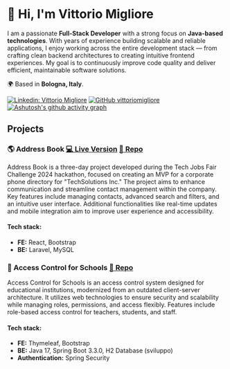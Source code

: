 # 👋 Hi, I'm Vittorio Migliore

I am a passionate **Full-Stack Developer** with a strong focus on **Java-based technologies**. With years of experience building scalable and reliable applications, I enjoy working across the entire development stack — from crafting clean backend architectures to creating intuitive frontend experiences. My goal is to continuously improve code quality and deliver efficient, maintainable software solutions.

🌍 Based in **Bologna, Italy**.  

[![Linkedin: Vittorio Migliore](https://img.shields.io/badge/-Vittorio%20Migliore-blue?style=flat-square&logo=Linkedin&logoColor=white&link=https://www.linkedin.com/in/vittoriomigliore/)](https://www.linkedin.com/in/vittoriomigliore/)
[![GitHub vittoriomigliore](https://img.shields.io/github/followers/vittoriomigliore?label=follow&style=social)](https://github.com/vittoriomigliore)  
[![Ashutosh's github activity graph](https://github-readme-activity-graph.vercel.app/graph?username=vittoriomigliore&theme=green)](https://github.com/ashutosh00710/github-readme-activity-graph)
## Projects
### 🌎 Address Book [💻 Live Version](https://tech-jobs-fair-challenge-tea-git-e4c957-omars-projects-7352dc01.vercel.app/) [📄 Repo](https://github.com/tomorrowdevs-projects/tech-jobs-fair-challenge-team5)
Address Book is a three-day project developed during the Tech Jobs Fair Challenge 2024 hackathon, focused on creating an MVP for a corporate phone directory for "TechSolutions Inc." The project aims to enhance communication and streamline contact management within the company. Key features include managing contacts, advanced search and filters, and an intuitive user interface. Additional functionalities like real-time updates and mobile integration aim to improve user experience and accessibility.  
#### Tech stack:
- **FE:** React, Bootstrap
- **BE:** Laravel, MySQL
### 🍴 Access Control for Schools [📄 Repo](https://github.com/vittoriomigliore/access-control)
Access Control for Schools is an access control system designed for educational institutions, modernized from an outdated client-server architecture. It utilizes web technologies to ensure security and scalability while managing roles, permissions, and access flexibly. Features include role-based access control for teachers, students, and staff.
#### Tech stack:
- **FE:** Thymeleaf, Bootstrap
- **BE:** Java 17, Spring Boot 3.3.0, H2 Database (sviluppo)
- **Authentication:** Spring Security